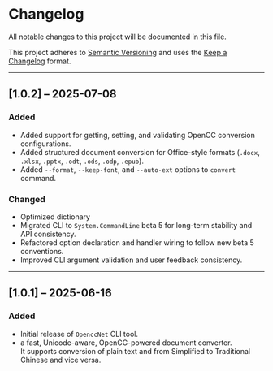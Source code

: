 ﻿# Changelog

All notable changes to this project will be documented in this file.

This project adheres to [Semantic Versioning](https://semver.org/spec/v2.0.0.html) and uses the [Keep a Changelog](https://keepachangelog.com/en/1.0.0/) format.

---

## [1.0.2] – 2025-07-08
### Added
- Added support for getting, setting, and validating OpenCC conversion configurations.
- Added structured document conversion for Office-style formats (`.docx`, `.xlsx`, `.pptx`, `.odt`, `.ods`, `.odp`, `.epub`).
- Added `--format`, `--keep-font`, and `--auto-ext` options to `convert` command.

### Changed
- Optimized dictionary
- Migrated CLI to `System.CommandLine` beta 5 for long-term stability and API consistency.
- Refactored option declaration and handler wiring to follow new beta 5 conventions.
- Improved CLI argument validation and user feedback consistency.

---

## [1.0.1] – 2025-06-16
### Added
- Initial release of `OpenccNet` CLI tool.
- a fast, Unicode-aware, OpenCC-powered document converter.  
  It supports conversion of plain text and from Simplified to Traditional Chinese and vice versa.